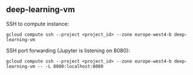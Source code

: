 deep-learning-vm
-

SSH to compute instance:

```
gcloud compute ssh --project <project_id> --zone europe-west4-b deep-learning-vm
```

SSH port forwarding (Jupyter is listening on 8080):

```
gcloud compute ssh --project <project_id> --zone europe-west4-b deep-learning-vm -- -L 8080:localhost:8080
```
